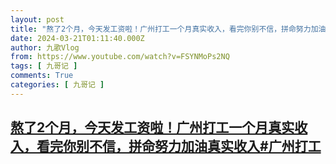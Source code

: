 ```yaml
---
layout: post
title: "熬了2个月，今天发工资啦！广州打工一个月真实收入，看完你别不信，拼命努力加油真实收入#广州打工"
date: 2024-03-21T01:11:40.000Z
author: 九歌Vlog
from: https://www.youtube.com/watch?v=FSYNMoPs2NQ
tags: [ 九哥记 ]
comments: True
categories: [ 九哥记 ]
---
```

<!--1710983500000-->
[熬了2个月，今天发工资啦！广州打工一个月真实收入，看完你别不信，拼命努力加油真实收入#广州打工](https://www.youtube.com/watch?v=FSYNMoPs2NQ)
------

<div>

</div>
